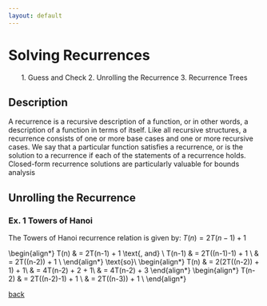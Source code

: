 ```yaml
---
layout: default
---
```


# Solving Recurrences

<p align="center">
  1. Guess and Check
  2. Unrolling the Recurrence
  3. Recurrence Trees
</p>

## Description

A recurrence is a recursive description of a function, or in other words, a description of a function in terms of itself. Like all recursive structures, a recurrence consists of one or more base cases and one or more recursive cases. We say that a particular function satisfies a recurrence, or is the solution to a recurrence if each of the statements of a recurrence holds. Closed-form recurrence solutions are particularly valuable for bounds analysis 

## Unrolling the Recurrence
### Ex. 1 Towers of Hanoi
The Towers of Hanoi recurrence relation is given by: $T(n) = 2T(n-1) + 1$

\begin{align*}
T(n) & = 2T(n-1) + 1 \text{, and} \\
T(n-1) & = 2T((n-1)-1) + 1 \\
& = 2T((n-2)) + 1 \\
\end{align*}
\text{so}\\
\begin{align*}
T(n) & = 2(2T((n-2)) + 1) + 1\\
& = 4T(n-2) + 2 + 1\\
& = 4T(n-2) + 3
\end{align*}
\begin{align*}
T(n-2) & = 2T((n-2)-1) + 1 \\
& = 2T((n-3)) + 1 \\
\end{align*}





[back](./)

